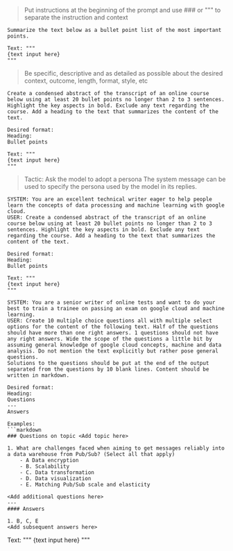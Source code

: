 > Put instructions at the beginning of the prompt and use ### or """ to separate the instruction and context

```text
Summarize the text below as a bullet point list of the most important points.

Text: """
{text input here}
"""
```

> Be specific, descriptive and as detailed as possible about the desired context, outcome, length, format, style, etc 

```text
Create a condensed abstract of the transcript of an online course below using at least 20 bullet points no longer than 2 to 3 sentences. Highlight the key aspects in bold. Exclude any text regarding the course. Add a heading to the text that summarizes the content of the text.

Desired format:
Heading:
Bullet points

Text: """
{text input here}
"""
```

> Tactic: Ask the model to adopt a persona The system message can be used to specify the persona used by the model in its replies.

```text
SYSTEM: You are an excellent technical writer eager to help people learn the concepts of data processing and machine learning with google cloud.
USER: Create a condensed abstract of the transcript of an online course below using at least 20 bullet points no longer than 2 to 3 sentences. Highlight the key aspects in bold. Exclude any text regarding the course. Add a heading to the text that summarizes the content of the text.

Desired format:
Heading:
Bullet points

Text: """
{text input here}
"""
```

```text
SYSTEM: You are a senior writer of online tests and want to do your best to train a trainee on passing an exam on google cloud and machine learning.
USER: Create 10 multiple choice questions all with multiple select options for the content of the following text. Half of the questions should have more than one right answers. 1 questions should not have any right answers. Wide the scope of the questions a little bit by assuming general knowledge of google cloud concepts, machine and data analysis. Do not mention the text explicitly but rather pose general questions.
Solutions to the questions should be put at the end of the output separated from the questions by 10 blank lines. Content should be written in markdown.

Desired format:
Heading:
Questions
---
Answers

Examples:
```markdown
### Questions on topic <Add topic here>

1. What are challenges faced when aiming to get messages reliably into a data warehouse from Pub/Sub? (Select all that apply)
    - A Data encryption
    - B. Scalability
    - C. Data transformation
    - D. Data visualization
    - E. Matching Pub/Sub scale and elasticity

<Add additional questions here>
---
#### Answers

1. B, C, E
<Add subsequent answers here>
```
Text: """
{text input here}
"""
```